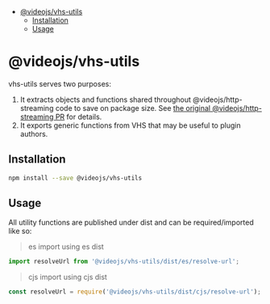 <!-- START doctoc generated TOC please keep comment here to allow auto update -->
<!-- DON'T EDIT THIS SECTION, INSTEAD RE-RUN doctoc TO UPDATE -->


- [@videojs/vhs-utils](#videojsvhs-utils)
  - [Installation](#installation)
  - [Usage](#usage)

<!-- END doctoc generated TOC please keep comment here to allow auto update -->

# @videojs/vhs-utils

vhs-utils serves two purposes:

1. It extracts objects and functions shared throughout @videojs/http-streaming code to save on package size. See [the original @videojs/http-streaming PR](https://github.com/videojs/http-streaming/pull/637) for details.
2. It exports generic functions from VHS that may be useful to plugin authors.

## Installation

```sh
npm install --save @videojs/vhs-utils
```

## Usage

All utility functions are published under dist and can be required/imported like so:

> es import using es dist
```js
import resolveUrl from '@videojs/vhs-utils/dist/es/resolve-url';
```

> cjs import using cjs dist
```js
const resolveUrl = require('@videojs/vhs-utils/dist/cjs/resolve-url');
```
